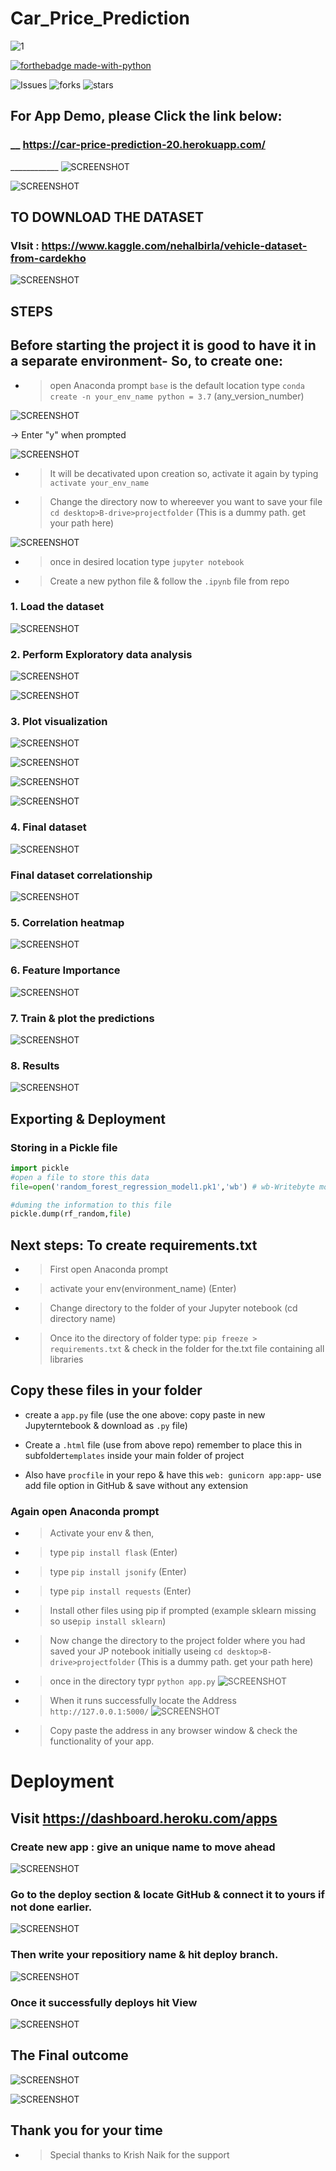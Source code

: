 # Car_Price_Prediction

![1](https://github-readme-stats.vercel.app/api/top-langs/?username=mohammedaz33m&theme=blue-green)

[![forthebadge made-with-python](http://ForTheBadge.com/images/badges/made-with-python.svg)](https://www.python.org/)


![Issues](https://img.shields.io/github/issues/mohammedaz33m/Car_Price_Prediction?style=plastic) ![forks](https://img.shields.io/github/forks/mohammedaz33m/Car_Price_Prediction?style=plastic) ![stars](https://img.shields.io/github/stars/mohammedaz33m/Car_Price_Prediction?style=plastic)

## For App Demo, please Click the link below:
### __ https://car-price-prediction-20.herokuapp.com/

 ____________ ![SCREENSHOT](https://github.com/mohammedaz33m/Car_Price_Prediction/blob/main/Images/app_layout.JPG) 

![SCREENSHOT](https://github.com/mohammedaz33m/Car_Price_Prediction/blob/main/Images/htmledit.JPG)



## TO DOWNLOAD THE DATASET 
### VIsit : https://www.kaggle.com/nehalbirla/vehicle-dataset-from-cardekho

![SCREENSHOT](https://github.com/mohammedaz33m/Car_Price_Prediction/blob/main/Images/Kaggle_data.JPG)

## STEPS

## Before starting the project it is good to have it in a separate environment- So, to create one:

- > open Anaconda prompt ```base``` is the default location type ```conda create -n your_env_name python = 3.7``` (any_version_number)

![SCREENSHOT](https://github.com/mohammedaz33m/Car_Price_Prediction/blob/main/Images/a0.JPG)

-> Enter "y" when prompted 

![SCREENSHOT](https://github.com/mohammedaz33m/Car_Price_Prediction/blob/main/Images/a1.JPG)

- > It will be decativated upon creation so, activate it again by typing ```activate your_env_name```

- > Change the directory now to whereever you want to save your file ```cd desktop>B-drive>projectfolder```  (This is a dummy path. get your path here) 

![SCREENSHOT](https://github.com/mohammedaz33m/Car_Price_Prediction/blob/main/Images/path.JPG)

- > once in desired location type  ```jupyter notebook```

- > Create a new python file & follow the ```.ipynb``` file from repo

### 1. Load the dataset 
![SCREENSHOT](https://github.com/mohammedaz33m/Car_Price_Prediction/blob/main/Images/initialdata.JPG)

### 2. Perform Exploratory data analysis 
![SCREENSHOT](https://github.com/mohammedaz33m/Car_Price_Prediction/blob/main/Images/nullcheck.JPG)  

![SCREENSHOT](https://github.com/mohammedaz33m/Car_Price_Prediction/blob/main/Images/describe.JPG)  

### 3. Plot visualization
![SCREENSHOT](https://github.com/mohammedaz33m/Car_Price_Prediction/blob/main/Images/owner.JPG)   

![SCREENSHOT](https://github.com/mohammedaz33m/Car_Price_Prediction/blob/main/Images/year.JPG)

![SCREENSHOT](https://github.com/mohammedaz33m/Car_Price_Prediction/blob/main/Images/fueltype.JPG)

![SCREENSHOT](https://github.com/mohammedaz33m/Car_Price_Prediction/blob/main/Images/kmdriven.JPG)


### 4. Final dataset 
 ![SCREENSHOT](https://github.com/mohammedaz33m/Car_Price_Prediction/blob/main/Images/finaldata.JPG)

### Final dataset correlationship
 ![SCREENSHOT](https://github.com/mohammedaz33m/Car_Price_Prediction/blob/main/Images/finalcorr.JPG)
 
### 5. Correlation heatmap
 ![SCREENSHOT](https://github.com/mohammedaz33m/Car_Price_Prediction/blob/main/Images/corrheatmap.JPG)
 
### 6. Feature Importance 
 ![SCREENSHOT](https://github.com/mohammedaz33m/Car_Price_Prediction/blob/main/Images/featureimp.JPG)

### 7. Train & plot the predictions
 ![SCREENSHOT](https://github.com/mohammedaz33m/Car_Price_Prediction/blob/main/Images/predictions.JPG)
 
### 8. Results 
 ![SCREENSHOT](https://github.com/mohammedaz33m/Car_Price_Prediction/blob/main/Images/results.JPG)
 
## Exporting & Deployment

### Storing in a Pickle file

```python
import pickle
#open a file to store this data
file=open('random_forest_regression_model1.pk1','wb') # wb-Writebyte mode

#duming the information to this file
pickle.dump(rf_random,file)
```
## Next steps: To create requirements.txt

- > First open Anaconda prompt 

- > activate your env(environment_name) (Enter) 

- > Change directory to the folder of your Jupyter notebook (cd directory name)

- > Once ito the directory of folder type:  ```pip freeze > requirements.txt``` & check in the folder for the.txt file containing all libraries

## Copy these files in your folder

- create a ```app.py``` file (use the one above: copy paste in new Jupyterntebook & download as ```.py``` file)

- Create a ```.html``` file (use from above repo) remember to place this in subfolder```templates``` inside your main folder of project

- Also have ```procfile``` in your repo & have this ```web: gunicorn app:app```- use add file option in GitHub & save without any extension

### Again open Anaconda prompt

- > Activate your env & then, 

- > type ```pip install flask``` (Enter) 

- > type ```pip install jsonify``` (Enter)

- > type ```pip install requests``` (Enter)

- > Install other files using pip if prompted (example sklearn missing so use```pip install sklearn```)

- > Now change the directory to the project folder where you had saved your JP notebook initially useing ```cd desktop>B-drive>projectfolder``` (This is a dummy path. get your path here)

- > once in the directory typr ```python app.py```
![SCREENSHOT](https://github.com/mohammedaz33m/Car_Price_Prediction/blob/main/Images/app.JPG)

- > When it runs successfully locate the Address ```http://127.0.0.1:5000/```
![SCREENSHOT](https://github.com/mohammedaz33m/Car_Price_Prediction/blob/main/Images/address.JPG)

- > Copy paste the address in any browser window & check the functionality of your app.


# Deployment 

## Visit https://dashboard.heroku.com/apps

### Create new app : give an unique name to move ahead
![SCREENSHOT](https://github.com/mohammedaz33m/Car_Price_Prediction/blob/main/Images/heroku.JPG)

### Go to the deploy section & locate GitHub & connect it to yours if not done earlier.
![SCREENSHOT](https://github.com/mohammedaz33m/Car_Price_Prediction/blob/main/Images/deploy.JPG)

### Then write your repositiory name & hit deploy branch.
![SCREENSHOT](https://github.com/mohammedaz33m/Car_Price_Prediction/blob/main/Images/branch.JPG)

### Once it successfully deploys hit View
![SCREENSHOT](https://github.com/mohammedaz33m/Car_Price_Prediction/blob/main/Images/view.JPG)

## The Final outcome
![SCREENSHOT](https://github.com/mohammedaz33m/Car_Price_Prediction/blob/main/Images/final1.png)

![SCREENSHOT](https://github.com/mohammedaz33m/Car_Price_Prediction/blob/main/Images/final2.jpg)

## Thank you for your time





- >  Special thanks to Krish Naik for the support
